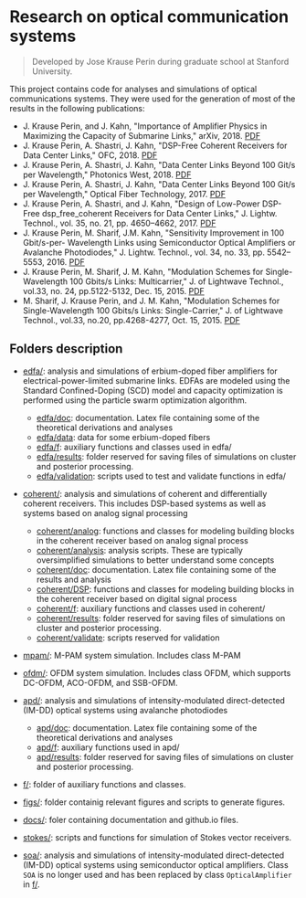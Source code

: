 #  Research on optical communication systems
> Developed by Jose Krause Perin during graduate school at Stanford University.

This project contains code for analyses and simulations of optical communications systems. They were used for the generation of most of the results in the following publications:

* J. Krause Perin, and J. Kahn, "Importance of Amplifier Physics in Maximizing the Capacity of Submarine Links," arXiv, 2018. [PDF](https://arxiv.org/abs/1803.07905)
* J. Krause Perin, A. Shastri, J. Kahn, "DSP-Free Coherent Receivers for Data Center Links," OFC, 2018. [PDF](http://www.stanford.edu/~jkperin/OFC_DSP_free_coherent.pdf) 
* J. Krause Perin, A. Shastri, J. Kahn, "Data Center Links Beyond 100 Git/s per Wavelength," Photonics West, 2018. [PDF](http://www.stanford.edu/~jkperin/PW_DC_review.pdf) 
* J. Krause Perin, A. Shastri, J. Kahn, "Data Center Links Beyond 100 Git/s per Wavelength," Optical Fiber Technology, 2017. [PDF](http://www.stanford.edu/~jkperin/data_center_review.pdf) 
* J. Krause Perin, A. Shastri, and J. Kahn, "Design of Low-Power DSP-Free dsp_free_coherent Receivers for Data Center Links," J. Lightw. Technol., vol. 35, no. 21, pp. 4650–4662, 2017. [PDF](http://www.stanford.edu/~jkperin/DSP-free_coherent.pdf)
* J. Krause Perin, M. Sharif, J.M. Kahn, "Sensitivity Improvement in 100 Gbit/s-per- Wavelength Links using Semiconductor Optical Amplifiers or Avalanche Photodiodes," J. Lightw. Technol., vol. 34, no. 33, pp. 5542–5553, 2016. [PDF](http://www.stanford.edu/~jkperin/SOA_vs_APD_100G.pdf)
* J. Krause Perin, M. Sharif, J. M. Kahn, "Modulation Schemes for Single-Wavelength 100 Gbits/s Links: Multicarrier," J. of Lightwave Technol., vol.33, no. 24, pp.5122-5132, Dec. 15, 2015. [PDF](http://ee.stanford.edu/~jmk/pubs/100.G.single-laser.multicarrier.JLT.15.pdf)
* M. Sharif, J. Krause Perin, and J. M. Kahn, "Modulation Schemes for Single-Wavelength 100 Gbits/s Links: Single-Carrier," J. of Lightwave Technol., vol.33, no.20, pp.4268-4277, Oct. 15, 2015. [PDF](http://ee.stanford.edu/~jmk/pubs/100.G.single-laser.single-carrier.JLT.15.pdf)

## Folders description
- [edfa/](https://github.com/jkperin/optical-comm/tree/master/edfa): analysis and simulations of erbium-doped fiber amplifiers for electrical-power-limited submarine links. EDFAs are modeled using the Standard Confined-Doping (SCD) model and capacity optimization is performed using the particle swarm optimization algorithm.
  - [edfa/doc](https://github.com/jkperin/optical-comm/tree/master/edfa/doc): documentation. Latex file containing some of the theoretical derivations and analyses
  - [edfa/data](https://github.com/jkperin/optical-comm/tree/master/edfa/data): data for some erbium-doped fibers
  - [edfa/f](https://github.com/jkperin/optical-comm/tree/master/edfa/f): auxiliary functions and classes used in edfa/
  - [edfa/results](https://github.com/jkperin/optical-comm/tree/master/edfa/results): folder reserved for saving files of simulations on cluster and posterior processing.
  - [edfa/validation](https://github.com/jkperin/optical-comm/tree/master/edfa/validation): scripts used to test and validate functions in edfa/

- [coherent/](https://github.com/jkperin/optical-comm/tree/master/coherent): analysis and simulations of coherent and differentially coherent receivers. This includes DSP-based systems as well as systems based on analog signal processing
  - [coherent/analog](https://github.com/jkperin/optical-comm/tree/master/coherent/analog): functions and classes for modeling building blocks in the coherent receiver based on analog signal process
  - [coherent/analysis](https://github.com/jkperin/optical-comm/tree/master/coherent/analysis): analysis scripts. These are typically oversimplified simulations to better understand some concepts 
  - [coherent/doc](https://github.com/jkperin/optical-comm/tree/master/coherent/doc): documentation. Latex file containing some of the results and analysis
  - [coherent/DSP](https://github.com/jkperin/optical-comm/tree/master/coherent/DSP): functions and classes for modeling building blocks in the coherent receiver based on digital signal process
  - [coherent/f](https://github.com/jkperin/optical-comm/tree/master/coherent/f): auxiliary functions and classes used in coherent/
  - [coherent/results](https://github.com/jkperin/optical-comm/tree/master/coherent/results): folder reserved for saving files of simulations on cluster and posterior processing.
  - [coherent/validate](https://github.com/jkperin/optical-comm/tree/master/coherent/validate): scripts reserved for validation

- [mpam/](https://github.com/jkperin/optical-comm/tree/master/mpam): M-PAM system simulation. Includes class M-PAM

- [ofdm/](https://github.com/jkperin/optical-comm/tree/master/ofdm): OFDM system simulation. Includes class OFDM, which supports DC-OFDM, ACO-OFDM, and SSB-OFDM.

- [apd/](https://github.com/jkperin/optical-comm/tree/master/apd): analysis and simulations of intensity-modulated direct-detected (IM-DD) optical systems using avalanche photodiodes  
  - [apd/doc](https://github.com/jkperin/optical-comm/tree/master/apd/doc): documentation. Latex file containing some of the theoretical derivations and analyses
  - [apd/f](https://github.com/jkperin/optical-comm/tree/master/apd/f): auxiliary functions used in apd/
  - [apd/results](https://github.com/jkperin/optical-comm/tree/master/apd/results): folder reserved for saving files of simulations on cluster and posterior processing.

- [f/](https://github.com/jkperin/optical-comm/tree/master/f): folder of auxiliary functions and classes.

- [figs/](https://github.com/jkperin/optical-comm/tree/master/figs): folder containig relevant figures and scripts to generate figures.

- [docs/](https://github.com/jkperin/optical-comm/tree/master/docs): foler containing documentation and github.io files.

- [stokes/](https://github.com/jkperin/optical-comm/tree/master/stokes): scripts and functions for simulation of Stokes vector receivers.

- [soa/](https://github.com/jkperin/optical-comm/tree/master/soa): analysis and simulations of intensity-modulated direct-detected (IM-DD) optical systems using semiconductor optical amplifiers. Class `SOA` is no longer used and has been replaced by class `OpticalAmplifier` in [f/](https://github.com/jkperin/optical-comm/tree/master/f).